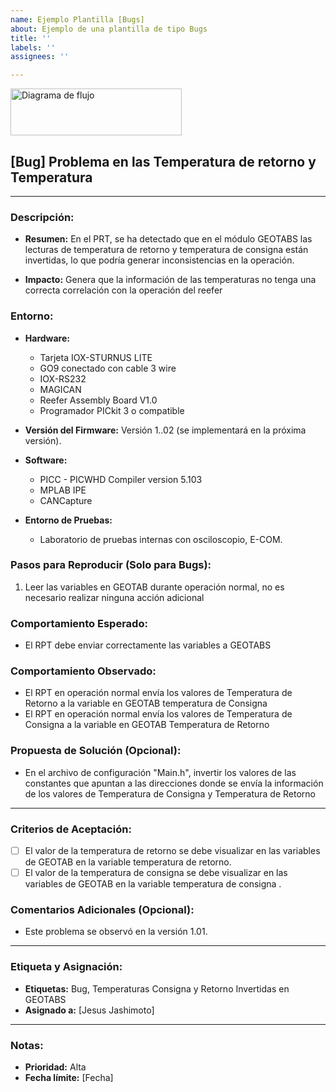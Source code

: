 ```yaml
---
name: Ejemplo Plantilla [Bugs]
about: Ejemplo de una plantilla de tipo Bugs
title: ''
labels: ''
assignees: ''

---
```


<img src="https://didcom.com.mx/wp-content/uploads/2016/12/Didcom-logo.png" alt="Diagrama de flujo" width="274px" height="75px">

## **[Bug] Problema en las Temperatura de retorno y Temperatura**


---

### **Descripción:**

- **Resumen:**
   En el PRT, se ha detectado que en el módulo GEOTABS las lecturas de temperatura de retorno y temperatura de consigna están invertidas, lo que podría generar inconsistencias en la operación.


- **Impacto:**
  Genera que la información de las temperaturas no tenga una correcta correlación con la operación del reefer

 ### **Entorno:**

- **Hardware:**
    - Tarjeta IOX-STURNUS LITE
    - GO9 conectado con cable 3 wire
    - IOX-RS232
    - MAGICAN
    - Reefer Assembly Board V1.0
    - Programador PICkit 3 o compatible

- **Versión del Firmware:**
    Versión 1..02 (se implementará en la próxima versión).

- **Software:**
  - PICC - PICWHD Compiler version 5.103
  - MPLAB IPE
  - CANCapture

- **Entorno de Pruebas:**
  - Laboratorio de pruebas internas con osciloscopio, E-COM.
  
### **Pasos para Reproducir (Solo para Bugs):**

1. Leer las variables en GEOTAB durante operación normal, no es necesario realizar ninguna acción adicional

### **Comportamiento Esperado:**

- El RPT debe enviar correctamente las variables a GEOTABS 

### **Comportamiento Observado:**

- El RPT en operación normal envía los valores de Temperatura de Retorno a la variable en GEOTAB temperatura de Consigna 
- El RPT en operación normal envía los valores de Temperatura de Consigna a la variable en GEOTAB Temperatura de Retorno 


### **Propuesta de Solución (Opcional):**

- En el archivo de configuración "Main.h", invertir los valores de las constantes que apuntan a las direcciones donde se envía la información de los valores de Temperatura de Consigna y Temperatura de Retorno

---

### **Criterios de Aceptación:**

- [ ] El valor de la temperatura de retorno se debe visualizar en las variables de GEOTAB en la variable temperatura de retorno.
- [ ] El valor de la temperatura de consigna se debe visualizar en las variables de GEOTAB en la variable temperatura de consigna .

### **Comentarios Adicionales (Opcional):**

- Este problema se observó en la versión 1.01.

---

### **Etiqueta y Asignación:**

- **Etiquetas:** Bug, Temperaturas Consigna y Retorno Invertidas en GEOTABS
- **Asignado a:** [Jesus Jashimoto]

---

### **Notas:**

- **Prioridad:** Alta
- **Fecha límite:** [Fecha]
